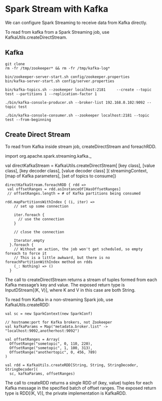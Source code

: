 # Spark Stream with Kafka

We can configure Spark Streaming to receive data from Kafka directly.

To read from kafka from a Spark Streaming job, use KafkaUtils.createDirectStream.


## Kafka

    git clone 
    rm -fr /tmp/zookeeper* && rm -fr /tmp/kafka-log*

    bin/zookeeper-server-start.sh config/zookeeper.properties
    bin/kafka-server-start.sh config/server.properties

    bin/kafka-topics.sh --zookeeper localhost:2181     --create --topic test --partitions 1 --replication-factor 1

    ./bin/kafka-console-producer.sh --broker-list 192.168.0.102:9092 --topic test

    ./bin/kafka-console-consumer.sh --zookeeper localhost:2181 --topic test --from-beginning

## Create Direct Stream

To read from Kafka inside stream job, createDirectStream and foreachRDD.

  import org.apache.spark.streaming.kafka._

 val directKafkaStream = KafkaUtils.createDirectStream[
     [key class], [value class], [key decoder class], [value decoder class] ](
     streamingContext, [map of Kafka parameters], [set of topics to consume])

    directKafkaStream.foreachRDD { rdd => 
     val offsetRanges = rdd.asInstanceOf[HasOffsetRanges]
     // offsetRanges.length = # of Kafka partitions being consumed
     
    rdd.mapPartitionsWithIndex { (i, iter) =>
        // set up some connection
 
        iter.foreach {
          // use the connection
        }
 
        // close the connection
 
        Iterator.empty
      }.foreach {
        // Without an action, the job won't get scheduled, so empty foreach to force it
        // This is a little awkward, but there is no foreachPartitionWithIndex method on rdds
        (_: Nothing) => ()
      }



The call to createDirectStream returns a stream of tuples formed from each Kafka message’s key and value. The exposed return type is InputDStream[(K, V)], where K and V in this case are both String.

To read from Kafka in a non-streaming Spark job, use KafkaUtils.createRDD:

    val sc = new SparkContext(new SparkConf)
 
    // hostname:port for Kafka brokers, not Zookeeper
    val kafkaParams = Map("metadata.broker.list" -> "localhost:9092,anotherhost:9092")
 
    val offsetRanges = Array(
      OffsetRange("sometopic", 0, 110, 220),
      OffsetRange("sometopic", 1, 100, 313),
      OffsetRange("anothertopic", 0, 456, 789)
    )
 
    val rdd = KafkaUtils.createRDD[String, String, StringDecoder, StringDecoder](
      sc, kafkaParams, offsetRanges)


The call to createRDD returns a single RDD of (key, value) tuples for each Kafka message in the specified batch of offset ranges. The exposed return type is RDD[(K, V)], the private implementation is KafkaRDD.

## 

